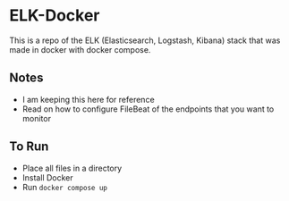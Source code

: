 # ELK-Docker
This is a repo of the ELK (Elasticsearch, Logstash, Kibana) stack that was made in docker with docker compose.

## Notes
- I am keeping this here for reference
- Read on how to configure FileBeat of the endpoints that you want to monitor

## To Run
- Place all files in a directory
- Install Docker
- Run ` docker compose up `
